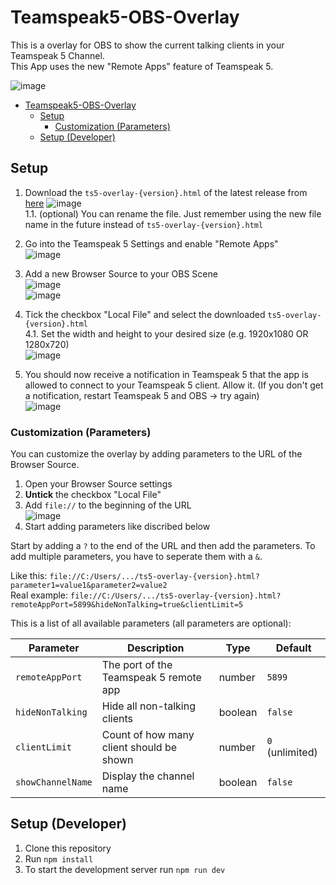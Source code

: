 # Teamspeak5-OBS-Overlay

This is a overlay for OBS to show the current talking clients in your Teamspeak 5 Channel.  
This App uses the new "Remote Apps" feature of Teamspeak 5.

![image](https://github.com/DerTyp7/ts5-obs-overlay/assets/76851529/d0ab06f2-1a36-479d-826f-bd4bd3d405b7)

- [Teamspeak5-OBS-Overlay](#teamspeak5-obs-overlay)
  - [Setup](#setup)
    - [Customization (Parameters)](#customization-parameters)
  - [Setup (Developer)](#setup-developer)

## Setup

1. Download the `ts5-overlay-{version}.html` of the latest release from [here](https://github.com/DerTyp7/ts5-obs-overlay/releases/latest)
   ![image](https://github.com/DerTyp7/ts5-obs-overlay/assets/76851529/04dc3a66-c493-429b-b4ae-44bade473ad6)  
   1.1. (optional) You can rename the file. Just remember using the new file name in the future instead of `ts5-overlay-{version}.html`
2. Go into the Teamspeak 5 Settings and enable "Remote Apps"  
   ![image](https://github.com/DerTyp7/ts5-obs-overlay/assets/76851529/b31bc553-fde2-46ab-b07c-d3c81339cc7d)

3. Add a new Browser Source to your OBS Scene  
   ![image](https://github.com/DerTyp7/ts5-obs-overlay/assets/76851529/0198b468-bb96-4b65-bdd4-3d6bb3ef7d25)  
   ![image](https://github.com/DerTyp7/ts5-obs-overlay/assets/76851529/58ad399f-5344-456f-b243-6e267b489fd5)

4. Tick the checkbox "Local File" and select the downloaded `ts5-overlay-{version}.html`  
    4.1. Set the width and height to your desired size (e.g. 1920x1080 OR 1280x720)  
   ![image](https://github.com/DerTyp7/ts5-obs-overlay/assets/76851529/5ad8ce69-645b-45e7-acc3-ce7ba8d7f8ab)

5. You should now receive a notification in Teamspeak 5 that the app is allowed to connect to your Teamspeak 5 client. Allow it. (If you don't get a notification, restart Teamspeak 5 and OBS -> try again)  
   ![image](https://github.com/DerTyp7/ts5-obs-overlay/assets/76851529/40faa435-e128-415f-98eb-a9e8809e8f65)

### Customization (Parameters)

You can customize the overlay by adding parameters to the URL of the Browser Source.

1. Open your Browser Source settings
2. **Untick** the checkbox "Local File"
3. Add `file://` to the beginning of the URL  
   ![image](https://github.com/DerTyp7/ts5-obs-overlay/assets/76851529/87985b4c-4397-4681-9635-239d1e382c24)
4. Start adding parameters like discribed below

Start by adding a `?` to the end of the URL and then add the parameters.
To add multiple parameters, you have to seperate them with a `&`.

Like this: `file://C:/Users/.../ts5-overlay-{version}.html?parameter1=value1&parameter2=value2`  
Real example: `file://C:/Users/.../ts5-overlay-{version}.html?remoteAppPort=5899&hideNonTalking=true&clientLimit=5`

This is a list of all available parameters (all parameters are optional):

| Parameter         | Description                              | Type    | Default         |
| ----------------- | ---------------------------------------- | ------- | --------------- |
| `remoteAppPort`   | The port of the Teamspeak 5 remote app   | number  | `5899`          |
| `hideNonTalking`  | Hide all non-talking clients             | boolean | `false`         |
| `clientLimit`     | Count of how many client should be shown | number  | `0` (unlimited) |
| `showChannelName` | Display the channel name                 | boolean | `false`         |

## Setup (Developer)

1. Clone this repository
2. Run `npm install`
3. To start the development server run `npm run dev`
